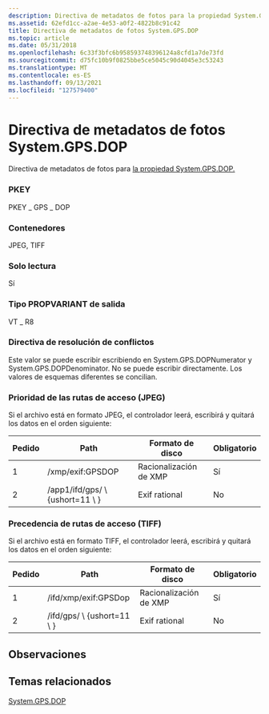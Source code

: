 ```yaml
---
description: Directiva de metadatos de fotos para la propiedad System.GPS.DOP.
ms.assetid: 62efd1cc-a2ae-4e53-a0f2-4822b8c91c42
title: Directiva de metadatos de fotos System.GPS.DOP
ms.topic: article
ms.date: 05/31/2018
ms.openlocfilehash: 6c33f3bfc6b958593748396124a8cfd1a7de73fd
ms.sourcegitcommit: d75fc10b9f0825bbe5ce5045c90d4045e3c53243
ms.translationtype: MT
ms.contentlocale: es-ES
ms.lasthandoff: 09/13/2021
ms.locfileid: "127579400"
---
```

# <a name="systemgpsdop-photo-metadata-policy"></a>Directiva de metadatos de fotos System.GPS.DOP

Directiva de metadatos de fotos para [la propiedad System.GPS.DOP.](../properties/props-system-gps-dop.md)

### <a name="pkey"></a>PKEY

PKEY \_ GPS \_ DOP

### <a name="containers"></a>Contenedores

JPEG, TIFF

### <a name="read-only"></a>Solo lectura

Sí

### <a name="output-propvariant-type"></a>Tipo PROPVARIANT de salida

VT \_ R8

### <a name="conflict-resolution-policy"></a>Directiva de resolución de conflictos

Este valor se puede escribir escribiendo en System.GPS.DOPNumerator y System.GPS.DOPDenominator. No se puede escribir directamente. Los valores de esquemas diferentes se concilian.

### <a name="precedence-of-paths-jpeg"></a>Prioridad de las rutas de acceso (JPEG)

Si el archivo está en formato JPEG, el controlador leerá, escribirá y quitará los datos en el orden siguiente:



| Pedido | Path                          | Formato de disco   | Obligatorio |
|-------|-------------------------------|---------------|----------|
| 1     | /xmp/exif:GPSDOP              | Racionalización de XMP  | Sí      |
| 2     | /app1/ifd/gps/ \\ {ushort=11 \\ } | Exif rational | No       |



 

### <a name="precedence-of-paths-tiff"></a>Precedencia de rutas de acceso (TIFF)

Si el archivo está en formato TIFF, el controlador leerá, escribirá y quitará los datos en el orden siguiente:



| Pedido | Path                     | Formato de disco   | Obligatorio |
|-------|--------------------------|---------------|----------|
| 1     | /ifd/xmp/exif:GPSDop     | Racionalización de XMP  | Sí      |
| 2     | /ifd/gps/ \\ {ushort=11 \\ } | Exif rational | No       |



 

## <a name="remarks"></a>Observaciones

## <a name="related-topics"></a>Temas relacionados

<dl> <dt>

[System.GPS.DOP](../properties/props-system-gps-dop.md)
</dt> </dl>

 

 
